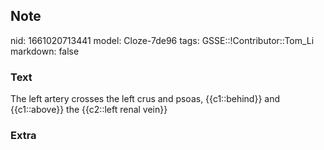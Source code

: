 ## Note
nid: 1661020713441
model: Cloze-7de96
tags: GSSE::!Contributor::Tom_Li
markdown: false

### Text
<div>
  The left artery crosses the left crus and psoas, {{c1::behind}}
  and {{c1::above}} the {{c2::left renal vein}}
</div>

### Extra


